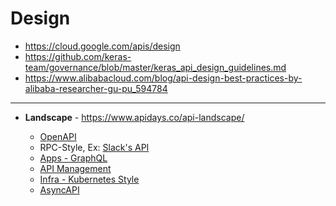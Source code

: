 # Design 
* https://cloud.google.com/apis/design
* https://github.com/keras-team/governance/blob/master/keras_api_design_guidelines.md
* https://www.alibabacloud.com/blog/api-design-best-practices-by-alibaba-researcher-gu-pu_594784

---

* **Landscape** - https://www.apidays.co/api-landscape/

  * [OpenAPI](https://github.com/OAI/OpenAPI-Specification/)
  * RPC-Style, Ex: [Slack's API](https://api.slack.com/web)
  * [Apps - GraphQL](GraphQL.md)  
  * [API Management](https://cloud.google.com/blog/products/api-management/understanding-grpc-openapi-and-rest-and-when-to-use-them)
  * [Infra - Kubernetes Style](https://kubernetes.io/docs/concepts/overview/kubernetes-api/)
  * [AsyncAPI](https://www.asyncapi.com/)
